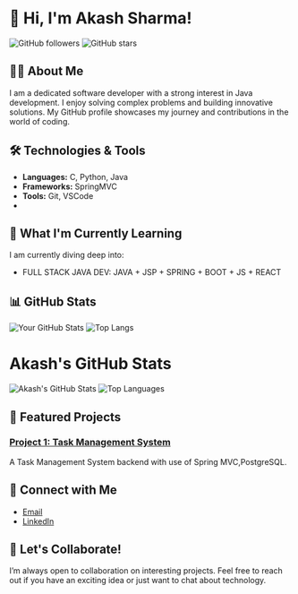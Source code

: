 # 👋 Hi, I'm Akash Sharma!

![GitHub followers](https://img.shields.io/github/followers/yourusername?style=social) ![GitHub stars](https://img.shields.io/github/stars/yourusername?style=social)

## 🧑‍💻 About Me

I am a dedicated software developer with a strong interest in Java development. I enjoy solving complex problems and building innovative solutions. My GitHub profile showcases my journey and contributions in the world of coding.

## 🛠️ Technologies & Tools

- **Languages:** C, Python, Java
- **Frameworks:** SpringMVC
- **Tools:** Git,  VSCode
- 

## 🌱 What I'm Currently Learning

I am currently diving deep into:
- FULL STACK JAVA DEV: JAVA + JSP + SPRING + BOOT + JS + REACT

## 📊 GitHub Stats

![Your GitHub Stats](https://github-readme-stats.vercel.app/api?username=Akash030605&show_icons=true&theme=dracula)
![Top Langs](https://github-readme-stats.vercel.app/api/top-langs/?username=Akash030605&layout=compact&theme=dracula)

# Akash's GitHub Stats
![Akash's GitHub Stats](https://github-readme-stats.vercel.app/api?username=Akash030605&show_icons=true&theme=radical)
![Top Languages](https://github-readme-stats.vercel.app/api/top-langs/?username=Akash030605&theme=radical)


## 🔭 Featured Projects

### [Project 1: Task Management System](https://github.com/Akash030605/TaskManagementSystem.git)
A Task Management System backend with use of Spring MVC,PostgreSQL.



## 🤝 Connect with Me

- [Email](mailto:akki030605@gmail.com)
- [LinkedIn]((https://www.linkedin.com/in/akash-sharma-95b984291/))
  

## 💬 Let's Collaborate!

I’m always open to collaboration on interesting projects. Feel free to reach out if you have an exciting idea or just want to chat about technology.
